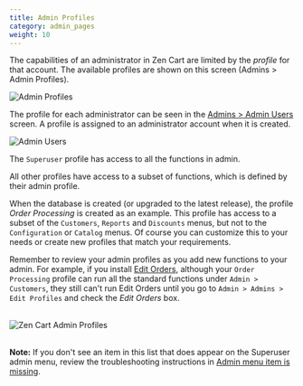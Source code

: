 ```yaml
---
title: Admin Profiles 
category: admin_pages
weight: 10
---
```


The capabilities of an administrator in Zen Cart are limited by the _profile_ for that account.  The available profiles are shown on this screen (Admins > Admin Profiles).  

![Admin Profiles](/images/profiles.png)


The profile for each administrator can be seen in the [Admins > Admin Users](/user/admin_pages/admins/admin_users/) screen.  A profile is assigned to an administrator account when it is created. 

![Admin Users](/images/admin_users_2.png)

The `Superuser` profile has access to all the functions in admin.

All other profiles have access to a subset of functions, which is defined by 
their admin profile. 

When the database is created (or upgraded to the latest release), the 
profile *Order Processing* is created as an example.  This profile
has access to a subset of the `Customers`, `Reports` and `Discounts` menus, 
but not to the `Configuration` or `Catalog` menus.  Of course you can 
customize this to your needs or create new profiles that match your 
requirements.  

Remember to review your admin profiles 
as you add new functions to your admin.  For example, if you 
install [Edit Orders](https://www.zen-cart.com/downloads.php?do=file&id=1513), 
although your `Order Processing` profile can run all the standard functions 
under `Admin > Customers`, they still can't run Edit Orders until you go 
to `Admin > Admins > Edit Profiles` and check the *Edit Orders* box. 

<br />
<img src="/images/admin_profiles.png" alt="Zen Cart Admin Profiles" />
<br /><br />

**Note:** If you don't see an item in this list that does appear on the Superuser admin menu, review the troubleshooting instructions in  [Admin menu item is missing](/user/troubleshooting/admin_menu_item_missing/).
